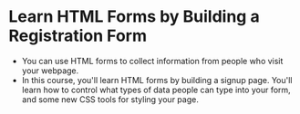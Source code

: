 # Learn HTML Forms by Building a Registration Form

- You can use HTML forms to collect information from people who visit your webpage.
- In this course, you'll learn HTML forms by building a signup page. You'll learn how to control what types of data people can type into your form, and some new CSS tools for styling your page.
